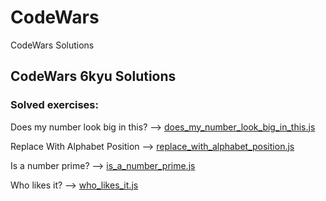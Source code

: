 # CodeWars
CodeWars Solutions

## CodeWars 6kyu Solutions

### Solved exercises:

Does my number look big in this? --> [does_my_number_look_big_in_this.js](https://github.com/BorjaMartin/CodeWars/blob/main/6-kyu/does_my_number_look_big_in_this.js) 

Replace With Alphabet Position --> [replace_with_alphabet_position.js](https://github.com/BorjaMartin/CodeWars/blob/main/6-kyu/replace_with_alphabet_position.js)

Is a number prime? --> [is_a_number_prime.js](https://github.com/BorjaMartin/CodeWars/blob/main/6-kyu/is_a_number_prime.js)

Who likes it? --> [who_likes_it.js](https://github.com/BorjaMartin/CodeWars/blob/main/6-kyu/who_likes_it.js)